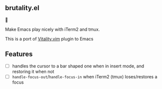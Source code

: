 ## brutality.el

:construction:

Make Emacs play nicely with iTerm2 and tmux.

This is a port of [Vitality.vim](https://github.com/sjl/vitality.vim) plugin to Emacs

## Features

- [ ] handles the cursor to a bar shaped one when in insert mode, and restoring it when not
- [ ] `handle-focus-out`/`handle-focus-in` when iTerm2 (tmux) loses/restores a focus 
